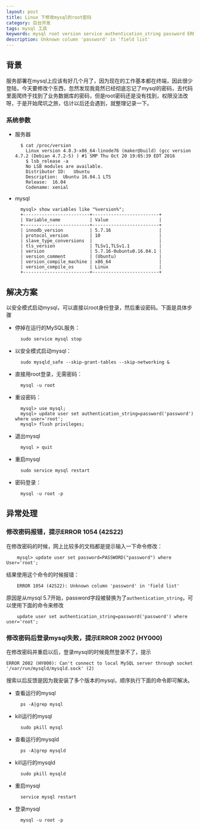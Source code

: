 ```yaml
---
layout: post
title: Linux 下修改mysql的root密码
category: 后台开发
tags: mysql 工具
keywords: mysql root version service authentication_string password ERROR 1054  42S22
description: Unknown column 'password' in 'field list'
---
```


## 背景

服务部署在mysql上应该有好几个月了，因为现在的工作基本都在终端，因此很少登陆，今天要修改个东西，忽然发现我竟然已经彻底忘记了mysql的密码，去代码里面爬终于找到了业务数据库的密码，但是root密码还是没有找到，权限没法改呀，于是开始爬坑之旅，估计以后还会遇到，就整理记录一下。

### 系统参数
	
- 服务器
	
		$ cat /proc/version
		  Linux version 4.8.3-x86_64-linode76 (maker@build) (gcc version 4.7.2 (Debian 4.7.2-5) ) #1 SMP Thu Oct 20 19:05:39 EDT 2016
		  $ lsb_release -a
		  No LSB modules are available.
		  Distributor ID:	Ubuntu
		  Description:	Ubuntu 16.04.1 LTS
		  Release:	16.04
		  Codename:	xenial
	
- mysql

		mysql> show variables like "%version%";
		+-------------------------+-------------------------+
		| Variable_name           | Value                   |
		+-------------------------+-------------------------+
		| innodb_version          | 5.7.16                  |
		| protocol_version        | 10                      |
		| slave_type_conversions  |                         |
		| tls_version             | TLSv1,TLSv1.1           |
		| version                 | 5.7.16-0ubuntu0.16.04.1 |
		| version_comment         | (Ubuntu)                |
		| version_compile_machine | x86_64                  |
		| version_compile_os      | Linux                   |
		+-------------------------+-------------------------+

## 解决方案

以安全模式启动mysql，可以直接以root身份登录，然后重设密码。下面是具体步骤

- 停掉在运行的MySQL服务：

		sudo service mysql stop

- 以安全模式启动mysql：

		sudo mysqld_safe --skip-grant-tables --skip-networking &

- 直接用root登录，无需密码：

		mysql -u root

- 重设密码：

		mysql> use mysql;
		mysql> update user set authentication_string=password('password') where user='root';
		mysql> flush privileges;

- 退出mysql

		mysql > quit

- 重启mysql

		sudo service mysql restart

- 密码登录：

		mysql -u root -p

## 异常处理

### 修改密码报错，提示ERROR 1054 (42S22)

在修改密码的时候，网上比较多的文档都是提示输入一下命令修改：

		mysql> update user set password=PASSWORD("password") where User='root';

结果使用这个命令的时候报错：

		ERROR 1054 (42S22): Unknown column 'password' in 'field list'

原因是从mysql 5.7开始，password字段被替换为了`authentication_string`，可以使用下面的命令来修改

		update user set authentication_string=password('password') where user='root';
		
### 修改密码后登录mysql失败，提示ERROR 2002 (HY000)

在修改密码并重启以后，登录mysql的时候竟然登录不了，提示

	ERROR 2002 (HY000): Can't connect to local MySQL server through socket '/var/run/mysqld/mysqld.sock' (2)

搜索以后反馈是因为我安装了多个版本的mysql，顺序执行下面的命令即可解决。

- 查看运行的mysql

		ps -A|grep mysql

- kill运行的mysql

		sudo pkill mysql

- 查看运行的mysqld

		ps -A|grep mysqld

- kill运行的mysqld

		sudo pkill mysqld

- 重启mysql

		service mysql restart

- 登录mysql

		mysql -u root -p
